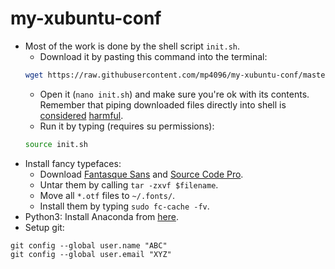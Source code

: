 # my-xubuntu-conf
* Most of the work is done by the shell script `init.sh`.
  * Download it by pasting this command into the terminal:
  ```sh
  wget https://raw.githubusercontent.com/mp4096/my-xubuntu-conf/master/init.sh
  ```
  * Open it (`nano init.sh`) and make sure you're ok with its contents.
    Remember that piping downloaded files directly into shell is
    [considered](https://www.seancassidy.me/dont-pipe-to-your-shell.html)
    [harmful](https://jordaneldredge.com/blog/one-way-curl-pipe-sh-install-scripts-can-be-dangerous/).
  * Run it by typing (requires su permissions):
  ```sh
  source init.sh
  ```
* Install fancy typefaces:
  * Download [Fantasque Sans](https://github.com/belluzj/fantasque-sans/releases/latest)
    and [Source Code Pro](https://github.com/adobe-fonts/source-code-pro/releases/latest).
  * Untar them by calling `tar -zxvf $filename`.
  * Move all `*.otf` files to `~/.fonts/`.
  * Install them by typing `sudo fc-cache -fv`.
* Python3: Install Anaconda from [here](https://www.continuum.io/downloads#linux).
* Setup git:
```
git config --global user.name "ABC"
git config --global user.email "XYZ"
```
